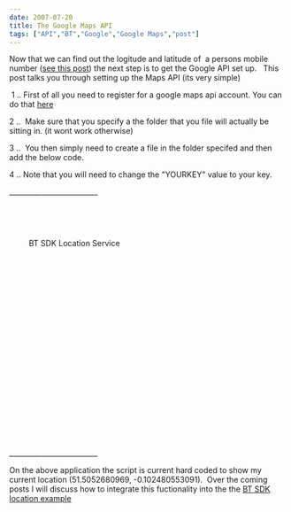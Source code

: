 ```yaml
---
date: 2007-07-20
title: The Google Maps API
tags: ["API","BT","Google","Google Maps","post"]
---
```

Now that we can find out the logitude and latitude of  a persons mobile number ([see this post](http://simonmcmanus.wordpress.com/2007/07/20/your-location-from-the-bt-sdk-web21c-in-google-maps/ "see this post")) the next step is to get the Google API set up.   This post talks you through setting up the Maps API (its very simple)  
  
 1 .. First of all you need to register for a google maps api account. You can do that [here](http://www.google.com/apis/maps/signup.html "here")  
  
2 ..  Make sure that you specify a the folder that you file will actually be sitting in. (it wont work otherwise)  
  
3 ..  You then simply need to create a file in the folder specifed and then add the below code.  
  
4 .. Note that you will need to change the "YOURKEY" value to your key.  
  
\_\_\_\_\_\_\_\_\_\_\_\_\_\_\_\_\_\_\_\_\_\_\_\_\_  
  
 <!DOCTYPE html PUBLIC "-//W3C//DTD XHTML 1.0 Strict//EN"  
  "[http://www.w3.org/TR/xhtml1/DTD/xhtml1-strict.dtd](http://www.w3.org/TR/xhtml1/DTD/xhtml1-strict.dtd)">  
<html xmlns="[http://www.w3.org/1999/xhtml](http://www.w3.org/1999/xhtml)">  
  <head>  
    <script src="[http://maps.google.com/maps?file=api&v=2&key=YOURKEY](http://maps.google.com/maps?file=api&v=2&key=YOURKEY)"  
      type="text/javascript"></script>  
  
</head>  
  <body onload="load()" onunload="GUnload()">  
    <p>  
  <script type="text/javascript">     
  function load()  
  {       
   if (GBrowserIsCompatible())  
   {         
    var map = new GMap2(document.getElementById("map"));         
    var map = new GMap2(document.getElementById("map"));  
    map.setCenter(new GLatLng(51.5052680969, -0.102480553091), 13);  
    map.openInfoWindow(map.getCenter(),  
    document.createTextNode("Simon is here "));  
    }    
  }     
    
  </script>  
      <span class="style1">BT SDK Location Service </span></p>  
    <div id="map" style="width: 500px; height: 300px"></div>  
  </body>  
</html>  
  
\_\_\_\_\_\_\_\_\_\_\_\_\_\_\_\_\_\_\_\_\_\_\_\_\_  
  
On the above application the script is current hard coded to show my current location (51.5052680969, -0.102480553091).  Over the coming posts I will discuss how to integrate this fuctionality into the the [BT SDK location example](http://simonmcmanus.wordpress.com/2007/07/20/your-location-from-the-bt-sdk-web21c-in-google-maps/ "BT SDK location example")

        